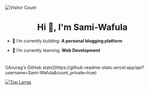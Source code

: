![Visitor Count](https://profile-counter.glitch.me/{Sami-Wafula}/count.svg)

<h1 align="center">Hi 👋, I'm Sami-Wafula</h1>

- 🎥 I’m currently building: **A personal blogging platform**

- 🌱 I’m currently learning: **Web Development**
<h1 align="center"></h1>
![Anurag's GitHub stats](https://github-readme-stats.vercel.app/api?username=Sami-Wafula&count_private=true)

<!-- ![Anurag's GitHub stats](https://github-readme-stats.vercel.app/api?username=Sami-Wafula&show_icons=true&count_private=true)) -->

<!-- [![Anurag's GitHub stats-Dark](https://github-readme-stats.vercel.app/api?username=Sami-Wafula&show_icons=true&theme=dark#gh-dark-mode-only)](https://github.com/Sami-Wafula/github-readme-stats#gh-dark-mode-only) -->

[![Top Langs](https://github-readme-stats.vercel.app/api/top-langs/?username=Sami-Wafula&layout=compact)](https://github.com/Sami-Wafula/github-readme-stats)
